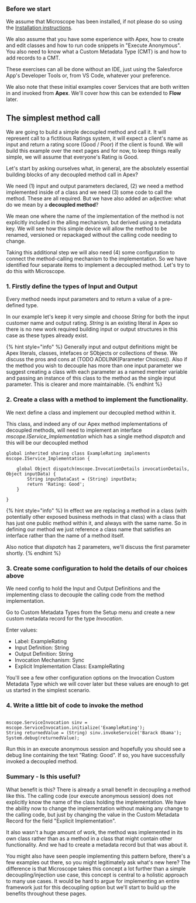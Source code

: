 ### Before we start


We assume that Microscope has been installed, if not please do so using the [Installation instructions](../installation/Installation.md).

We also assume that you have some experience with Apex, how to create and edit classes and how to run code snippets in "Execute Anonymous". You also need to know what a Custom Metadata Type (CMT) is and how to add records to a CMT.

These exercises can all be done without an IDE, just using the Salesforce App's Developer Tools or, from VS Code, whatever your preference.

We also note that these initial examples cover Services that are both written in and invoked from **Apex**. We'll cover how this can be extended to **Flow** later.

## The simplest method call

We are going to build a simple decoupled method and call it. 
It will represent call to a fictitious Ratings system, it will expect a client's name as input and return a rating score (Good / Poor) if the client is found. We will build this example over the next pages and for now, to keep things really simple, we will assume that everyone's Rating is Good.


Let's start by asking ourselves what, in general, are the absolutely essential building blocks of any decoupled method call in Apex? 

We need (1) input and output parameters declared, (2) we need a method implemented inside of a class and we need (3) some code to call the method. These are all required. 
But we have also added an adjective: what do we mean by a **decoupled method**? 

We mean one where the name of the implementation of the method is not explicitly included in the alling mechanism, but derived using a metadata key. We will see how this simple device will allow the method to be renamed, versioned or repackaged without the calling code needing to change. 

Taking this additional step we will also need (4) some configuration to connect the method-calling mechanism to the implementation. So we have identified four separate items to implement a decoupled method. Let's try to do this with Microscope.


### 1. Firstly define the types of Input and Output

Every method needs input parameters and to return a value of a pre-defined type.

In our example let's keep it very simple and choose *String* for both the input customer name and output rating. *String* is an existing literal in Apex so there is no new work required building input or output structures in this case as these types already exist. 

{% hint style="info" %}
Generally input and output definitions might be Apex literals, classes, intefaces or SObjects or collections of these. We discuss the pros and cons at (TODO ADDLINK(Parameter Choices)). Also if the method you wish to decouple has more than one input parameter we suggest creating a class with each parameter as a named member variable and passing an instance of this class to the method as the single input parameter. This is clearer and more maintainable.
{% endhint %}

### 2. Create a class with a method to implement the functionality. 

We next define a class and implement our decoupled method within it. 

This class, and indeed any of our Apex method implementations of decoupled methods, will need to implement an interface *mscope.IService_Implementation* which has a single method *dispatch* and this will be our decoupled method

```
global inherited sharing class ExampleRating implements mscope.IService_Implementation {
 
    global Object dispatch(mscope.InvocationDetails invocationDetails, Object inputData) {
        String inputDataCast = (String) inputData;
        return 'Rating: Good';
    }
 
}

```

{% hint style="info" %}
In effect we are replacing a method in a class (with potentially other exposed business methods in that class) with a class that has just one public method within it, and always with the same name. So in defining our method we just reference a class name that satisfies an interface rather than the name of a method itself.

Also notice that *dispatch* has 2 parameters, we'll discuss the first parameter shortly. 
{% endhint %}



### 3. Create some configuration to hold the details of our choices above

We need config to hold the Input and Output Definitions and the implementing class to decouple the calling code from the method implementation.

Go to Custom Metadata Types from the Setup menu and create a new custom metadata record for the type *Invocation*. 

Enter values:
* Label: ExampleRating
* Input Definition: String
* Output Definition: String
* Invocation Mechanism: Sync
* Explicit Implementation Class: ExampleRating

You'll see a few other configuration options on the Invocation Custom Metadata Type which we will cover later but these values are enough to get us started in the simplest scenario.



### 4. Write a little bit of code to invoke the method

```

mscope.ServiceInvocation sinv = mscope.ServiceInvocation.initialize('ExampleRating');
String returnedValue = (String) sinv.invokeService('Barack Obama');
System.debug(returnedValue);

```

Run this in an execute anonymous session and hopefully you should see a debug line containing the text "Rating: Good". If so, you have successfully invoked a decoupled method.


### Summary - Is this useful?

What benefit is this? There is already a small benefit in decoupling a method like this. The calling code (our execute anonymous session) does not explicitly know the name of the class holding the implementation. We have the ability now to change the implementation without making any change to the calling code, but just by changing the value in the Custom Metadata Record for the field "Explicit Implementation". 

It also wasn't a huge amount of work, the method was implemented in its own class rather than as a method in a class that might contain other functionality. And we had to create a metadata record but that was about it. 

You might also have seen people implementing this pattern before, there's a few examples out there, so you might legitimately ask what's new here? The difference is that Microscope takes this concept a lot further than a simple decoupling/injection use case, this concept is central to a holistic approach to many use cases. It would be hard to argue for implementing an entire framework just for this decoupling option but we'll start to build up the benefits throughout these pages. 